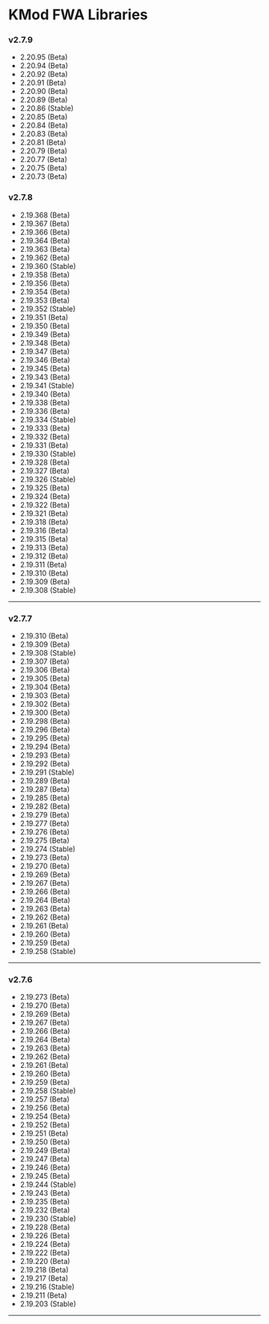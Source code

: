 # KMod FWA Libraries 

### v2.7.9

* 2.20.95 (Beta)
* 2.20.94 (Beta)
* 2.20.92 (Beta)
* 2.20.91 (Beta)
* 2.20.90 (Beta)
* 2.20.89 (Beta)
* 2.20.86 (Stable)
* 2.20.85 (Beta)
* 2.20.84 (Beta)
* 2.20.83 (Beta)
* 2.20.81 (Beta)
* 2.20.79 (Beta)
* 2.20.77 (Beta)
* 2.20.75 (Beta)
* 2.20.73 (Beta)

### v2.7.8

* 2.19.368 (Beta)
* 2.19.367 (Beta)
* 2.19.366 (Beta)
* 2.19.364 (Beta)
* 2.19.363 (Beta)
* 2.19.362 (Beta)
* 2.19.360 (Stable)
* 2.19.358 (Beta)
* 2.19.356 (Beta)
* 2.19.354 (Beta)
* 2.19.353 (Beta)
* 2.19.352 (Stable)
* 2.19.351 (Beta)
* 2.19.350 (Beta)
* 2.19.349 (Beta)
* 2.19.348 (Beta)
* 2.19.347 (Beta)
* 2.19.346 (Beta)
* 2.19.345 (Beta)
* 2.19.343 (Beta)
* 2.19.341 (Stable)
* 2.19.340 (Beta)
* 2.19.338 (Beta)
* 2.19.336 (Beta)
* 2.19.334 (Stable)
* 2.19.333 (Beta)
* 2.19.332 (Beta)
* 2.19.331 (Beta)
* 2.19.330 (Stable)
* 2.19.328 (Beta)
* 2.19.327 (Beta)
* 2.19.326 (Stable)
* 2.19.325 (Beta)
* 2.19.324 (Beta)
* 2.19.322 (Beta)
* 2.19.321 (Beta)
* 2.19.318 (Beta)
* 2.19.316 (Beta)
* 2.19.315 (Beta)
* 2.19.313 (Beta)
* 2.19.312 (Beta)
* 2.19.311 (Beta)
* 2.19.310 (Beta)
* 2.19.309 (Beta)
* 2.19.308 (Stable)

***

### v2.7.7

* 2.19.310 (Beta)
* 2.19.309 (Beta)
* 2.19.308 (Stable)
* 2.19.307 (Beta)
* 2.19.306 (Beta)
* 2.19.305 (Beta)
* 2.19.304 (Beta)
* 2.19.303 (Beta)
* 2.19.302 (Beta)
* 2.19.300 (Beta)
* 2.19.298 (Beta)
* 2.19.296 (Beta)
* 2.19.295 (Beta)
* 2.19.294 (Beta)
* 2.19.293 (Beta)
* 2.19.292 (Beta)
* 2.19.291 (Stable)
* 2.19.289 (Beta)
* 2.19.287 (Beta)
* 2.19.285 (Beta)
* 2.19.282 (Beta)
* 2.19.279 (Beta)
* 2.19.277 (Beta)
* 2.19.276 (Beta)
* 2.19.275 (Beta)
* 2.19.274 (Stable)
* 2.19.273 (Beta)
* 2.19.270 (Beta)
* 2.19.269 (Beta)
* 2.19.267 (Beta)
* 2.19.266 (Beta)
* 2.19.264 (Beta)
* 2.19.263 (Beta)
* 2.19.262 (Beta)
* 2.19.261 (Beta)
* 2.19.260 (Beta)
* 2.19.259 (Beta)
* 2.19.258 (Stable)

***

### v2.7.6

* 2.19.273 (Beta)
* 2.19.270 (Beta)
* 2.19.269 (Beta)
* 2.19.267 (Beta)
* 2.19.266 (Beta)
* 2.19.264 (Beta)
* 2.19.263 (Beta)
* 2.19.262 (Beta)
* 2.19.261 (Beta)
* 2.19.260 (Beta)
* 2.19.259 (Beta)
* 2.19.258 (Stable)
* 2.19.257 (Beta)
* 2.19.256 (Beta)
* 2.19.254 (Beta)
* 2.19.252 (Beta)
* 2.19.251 (Beta)
* 2.19.250 (Beta)
* 2.19.249 (Beta)
* 2.19.247 (Beta)
* 2.19.246 (Beta)
* 2.19.245 (Beta)
* 2.19.244 (Stable)
* 2.19.243 (Beta)
* 2.19.235 (Beta)
* 2.19.232 (Beta)
* 2.19.230 (Stable)
* 2.19.228 (Beta)
* 2.19.226 (Beta)
* 2.19.224 (Beta)
* 2.19.222 (Beta)
* 2.19.220 (Beta)
* 2.19.218 (Beta)
* 2.19.217 (Beta)
* 2.19.216 (Stable)
* 2.19.211 (Beta)
* 2.19.203 (Stable)

***
